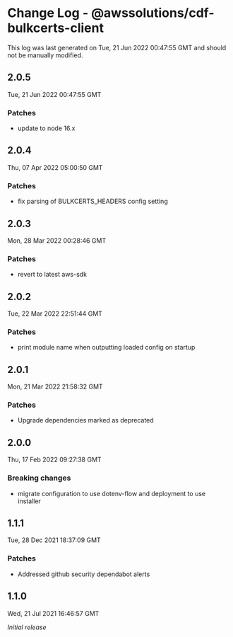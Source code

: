# Change Log - @awssolutions/cdf-bulkcerts-client

This log was last generated on Tue, 21 Jun 2022 00:47:55 GMT and should not be manually modified.

## 2.0.5

Tue, 21 Jun 2022 00:47:55 GMT

### Patches

- update to node 16.x

## 2.0.4

Thu, 07 Apr 2022 05:00:50 GMT

### Patches

- fix parsing of BULKCERTS_HEADERS config setting

## 2.0.3

Mon, 28 Mar 2022 00:28:46 GMT

### Patches

- revert to latest aws-sdk

## 2.0.2

Tue, 22 Mar 2022 22:51:44 GMT

### Patches

- print module name when outputting loaded config on startup

## 2.0.1

Mon, 21 Mar 2022 21:58:32 GMT

### Patches

- Upgrade dependencies marked as deprecated

## 2.0.0

Thu, 17 Feb 2022 09:27:38 GMT

### Breaking changes

- migrate configuration to use dotenv-flow and deployment to use installer

## 1.1.1

Tue, 28 Dec 2021 18:37:09 GMT

### Patches

- Addressed github security dependabot alerts

## 1.1.0

Wed, 21 Jul 2021 16:46:57 GMT

_Initial release_
